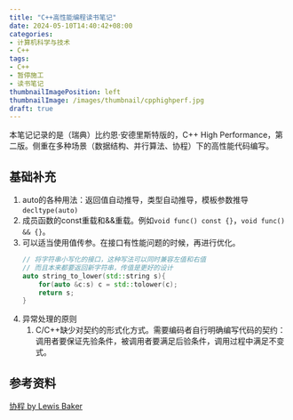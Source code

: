 ```yaml
---
title: "C++高性能编程读书笔记"
date: 2024-05-10T14:40:42+08:00
categories:
- 计算机科学与技术
- C++
tags:
- C++
- 暂停施工
- 读书笔记
thumbnailImagePosition: left
thumbnailImage: /images/thumbnail/cpphighperf.jpg
draft: true
---
```

本笔记记录的是（瑞典）比约恩·安德里斯特版的，C++ High Performance，第二版。侧重在多种场景（数据结构、并行算法、协程）下的高性能代码编写。
<!--more-->

## 基础补充
1. auto的各种用法：返回值自动推导，类型自动推导，模板参数推导```decltype(auto)```
1. 成员函数的const重载和&&重载。例如```void func() const {}```，```void func() && {}```。
1. 可以适当使用值传参。在接口有性能问题的时候，再进行优化。
    ```cpp
    // 将字符串小写化的接口，这种写法可以同时兼容左值和右值
    // 而且本来都要返回新字符串，传值是更好的设计
    auto string_to_lower(std::string s){
        for(auto &c:s) c = std::tolower(c);
        return s;
    }
    ```
1. 异常处理的原则
    1. C/C++缺少对契约的形式化方式。需要编码者自行明确编写代码的契约：调用者要保证先验条件，被调用者要满足后验条件，调用过程中满足不变式。

## 参考资料
[协程 by Lewis Baker](https://lewissbaker.github.io/)